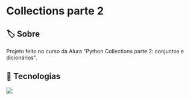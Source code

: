 <h1>Collections parte 2</h1>

<h2>🏷️ Sobre</h2>
<p>Projeto feito no curso da Alura "Python Collections parte 2: conjuntos e dicionários".</p>

## 🚀 Tecnologias
<div>
  <img src="https://img.shields.io/badge/Python-0000FF?style=for-the-badge&logo=python&logoColor=white">
</div>

